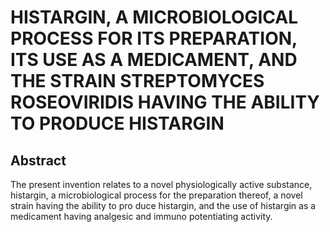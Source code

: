 # HISTARGIN, A MICROBIOLOGICAL PROCESS FOR ITS PREPARATION, ITS USE AS A MEDICAMENT, AND THE STRAIN STREPTOMYCES ROSEOVIRIDIS HAVING THE ABILITY TO PRODUCE HISTARGIN

## Abstract
The present invention relates to a novel physiologically active substance, histargin, a microbiological process for the preparation thereof, a novel strain having the ability to pro duce histargin, and the use of histargin as a medicament having analgesic and immuno potentiating activity.